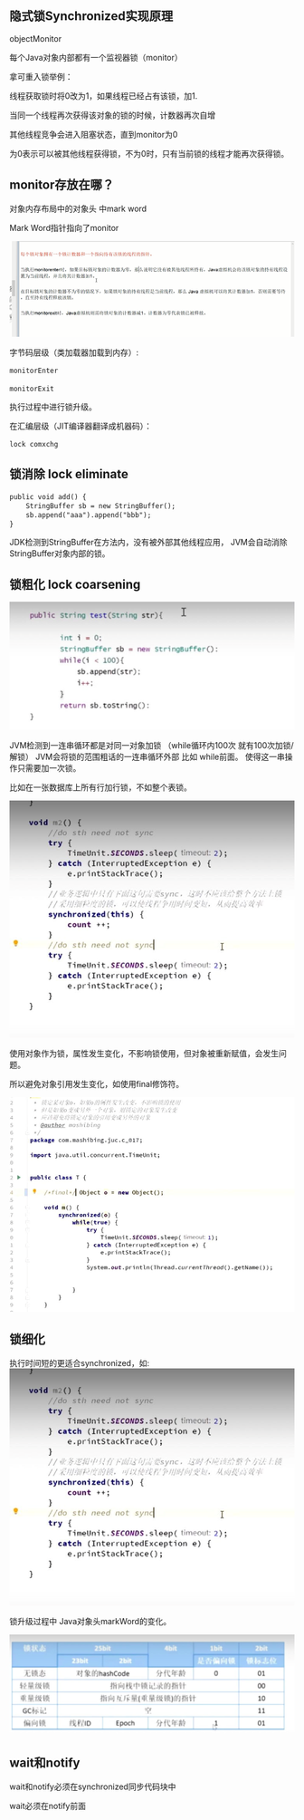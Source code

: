 隐式锁Synchronized实现原理
---
objectMonitor

每个Java对象内部都有一个监视器锁（monitor）

拿可重入锁举例：

线程获取锁时将0改为1，如果线程已经占有该锁，加1.

当同一个线程再次获得该对象的锁的时候，计数器再次自增

其他线程竞争会进入阻塞状态，直到monitor为0

为0表示可以被其他线程获得锁，不为0时，只有当前锁的线程才能再次获得锁。

monitor存放在哪？
---

对象内存布局中的对象头 中mark word

Mark Word指针指向了monitor

![img_2.png](img_2.png)

字节码层级（类加载器加载到内存）:

    monitorEnter 

    monitorExit

执行过程中进行锁升级。

在汇编层级（JIT编译器翻译成机器码）：

    lock comxchg


锁消除 lock eliminate
---

    public void add() {
        StringBuffer sb = new StringBuffer();
        sb.append("aaa").append("bbb");
    }

JDK检测到StringBuffer在方法内，没有被外部其他线程应用，
JVM会自动消除StringBuffer对象内部的锁。


锁粗化 lock coarsening
---
![img_39.png](img/img_39.png)

JVM检测到一连串循环都是对同一对象加锁
（while循环内100次 就有100次加锁/解锁）
JVM会将锁的范围粗话的一连串循环外部 比如 while前面。
使得这一串操作只需要加一次锁。


比如在一张数据库上所有行加行锁，不如整个表锁。

![img_23.png](img/img_23.png)

使用对象作为锁，属性发生变化，不影响锁使用，但对象被重新赋值，会发生问题。

所以避免对象引用发生变化，如使用final修饰符。

![img_24.png](img/img_24.png)


锁细化
---

执行时间短的更适合synchronized，如:
![img_22.png](img/img_22.png)


锁升级过程中 Java对象头markWord的变化。

![img_40.png](img/img_40.png)

wait和notify
---

wait和notify必须在synchronized同步代码块中

wait必须在notify前面